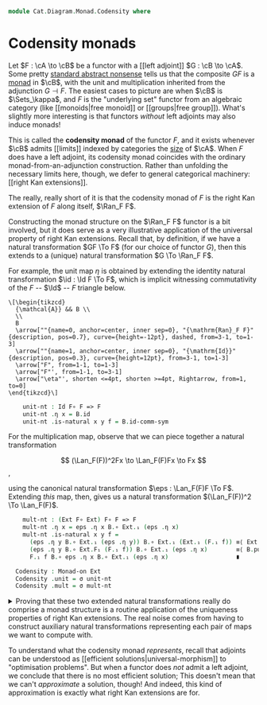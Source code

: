 <!--
```agda
open import Cat.Instances.Functor
open import Cat.Functor.Kan.Base
open import Cat.Diagram.Monad
open import Cat.Prelude

import Cat.Functor.Reasoning as Func
import Cat.Reasoning as Cat
```
-->

```agda
module Cat.Diagram.Monad.Codensity where
```

<!--
```agda
private variable
  o ℓ : Level
  A B : Precategory o ℓ
open Monad-on
open _=>_
```
-->

# Codensity monads

Let $F : \cA \to \cB$ be a functor with a [[left adjoint]] $G :
\cB \to \cA$. Some pretty [standard abstract nonsense][adjm] tells
us that the composite $GF$ is a [monad] in $\cB$, with the unit and
multiplication inherited from the adjunction $G \dashv F$. The easiest
cases to picture are when $\cB$ is $\Sets_\kappa$, and $F$ is the
"underlying set" functor from an algebraic category (like [[monoids|free
monoid]] or [[groups|free group]]). What's slightly more interesting is
that functors _without_ left adjoints may also induce monads!

[adjm]: Cat.Functor.Adjoint.Monad.html
[monad]: Cat.Diagram.Monad.html

This is called the **codensity monad** of the functor $F$, and it exists
whenever $\cB$ admits [[limits]] indexed by categories the [size] of
$\cA$. When $F$ does have a left adjoint, its codensity monad
coincides with the ordinary monad-from-an-adjunction construction.
Rather than unfolding the necessary limits here, though, we defer to
general categorical machinery: [[right Kan extensions]].

[size]: 1Lab.intro.html#universes-and-size-issues

The really, really short of it is that the codensity monad of $F$ is the
right Kan extension of $F$ along itself, $\Ran_F F$.

<!--
```agda
module _ (F : Functor A B) (R : Ran F F) where
  open Ran R
  private
    module A = Cat A
    module B = Cat B
    module F = Func F
```
-->

Constructing the monad structure on the $\Ran_F F$ functor is a bit
involved, but it does serve as a very illustrative application of the
universal property of right Kan extensions. Recall that, by definition,
if we have a natural transformation $GF \To F$ (for our choice of
functor $G$), then this extends to a (unique) natural transformation $G
\To \Ran_F F$.

For example, the unit map $\eta$ is obtained by extending the identity
natural transformation $\id : \Id F \To F$, which is implicit witnessing
commutativity of the $F$ -- $\Id$ -- $F$ triangle below.

~~~{.quiver}
\[\begin{tikzcd}
  {\mathcal{A}} && B \\
  \\
  B
  \arrow[""{name=0, anchor=center, inner sep=0}, "{\mathrm{Ran}_F F}"{description, pos=0.7}, curve={height=-12pt}, dashed, from=3-1, to=1-3]
  \arrow[""{name=1, anchor=center, inner sep=0}, "{\mathrm{Id}}"{description, pos=0.3}, curve={height=12pt}, from=3-1, to=1-3]
  \arrow["F", from=1-1, to=1-3]
  \arrow["F"', from=1-1, to=3-1]
  \arrow["\eta"', shorten <=4pt, shorten >=4pt, Rightarrow, from=1, to=0]
\end{tikzcd}\]
~~~

```agda
    unit-nt : Id F∘ F => F
    unit-nt .η x = B.id
    unit-nt .is-natural x y f = B.id-comm-sym
```

For the multiplication map, observe that we can piece together a natural
transformation

$$
(\Lan_F(F))^2Fx \to \Lan_F(F)Fx \to Fx
$$,

using the canonical natural transformation $\eps : \Lan_F(F)F \To F$.
Extending _this_ map, then, gives us a natural transformation
$(\Lan_F(F))^2 \To \Lan_F(F)$.

```agda
    mult-nt : (Ext F∘ Ext) F∘ F => F
    mult-nt .η x = eps .η x B.∘ Ext.₁ (eps .η x)
    mult-nt .is-natural x y f =
      (eps .η y B.∘ Ext.₁ (eps .η y)) B.∘ Ext.₁ (Ext.₁ (F.₁ f)) ≡⟨ Ext.extendr (eps .is-natural _ _ _) ⟩
      (eps .η y B.∘ Ext.F₁ (F.₁ f)) B.∘ Ext.₁ (eps .η x)        ≡⟨ B.pushl (eps .is-natural _ _ _) ⟩
      F.₁ f B.∘ eps .η x B.∘ Ext.₁ (eps .η x)                   ∎

  Codensity : Monad-on Ext
  Codensity .unit = σ unit-nt
  Codensity .mult = σ mult-nt
```

<details>
<summary>Proving that these two extended natural transformations really
do comprise a monad structure is a routine application of the uniqueness
properties of right Kan extensions. The real noise comes from having to
construct auxiliary natural transformations representing each pair of
maps we want to compute with.</summary>

```agda
  Codensity .μ-unitr {x = x} = path ηₚ x where
    nat₁ : Ext => Ext
    nat₁ .η x = σ mult-nt .η x B.∘ Ext.₁ (σ unit-nt .η x)
    nat₁ .is-natural x y f = Ext.extendr (σ unit-nt .is-natural x y f)
                           ∙ B.pushl (σ mult-nt .is-natural _ _ _)

    abstract
      path : nat₁ ≡ idnt
      path = σ-uniq₂ eps
        (ext λ x → sym
          ( B.pulll (σ-comm ηₚ x)
          ∙ Ext.cancelr (σ-comm ηₚ x)))
        (ext λ _ → B.intror refl)

  Codensity .μ-unitl {x = x} = path ηₚ x where
    nat₁ : Ext => Ext
    nat₁ .η x = σ mult-nt .η x B.∘ σ unit-nt .η (Ext.₀ x)
    nat₁ .is-natural x y f = B.extendr (σ unit-nt .is-natural _ _ _)
                           ∙ B.pushl (σ mult-nt .is-natural _ _ _)

    abstract
      path : nat₁ ≡ idnt
      path = σ-uniq₂ eps
        (ext λ x → sym $
            B.pulll (σ-comm ηₚ x)
          ·· B.pullr (sym (σ unit-nt .is-natural _ _ _))
          ·· B.cancell (σ-comm ηₚ x))
        (ext λ _ → B.intror refl)

  Codensity .μ-assoc {x = x} = path ηₚ x where
    mult' : (Ext F∘ Ext F∘ Ext) F∘ F => F
    mult' .η x = eps .η x B.∘ Ext.₁ (mult-nt .η x)
    mult' .is-natural x y f = Ext.extendr (mult-nt .is-natural _ _ _)
                            ∙ B.pushl (eps .is-natural _ _ _)

    sig₁ : Ext F∘ Ext F∘ Ext => Ext
    sig₁ .η x = σ mult-nt .η x B.∘ Ext.₁ (σ mult-nt .η x)
    sig₁ .is-natural x y f = Ext.extendr (σ mult-nt .is-natural _ _ _)
                            ∙ B.pushl (σ mult-nt .is-natural _ _ _)

    sig₂ : Ext F∘ Ext F∘ Ext => Ext
    sig₂ .η x = σ mult-nt .η x B.∘ σ mult-nt .η (Ext.₀ x)
    sig₂ .is-natural x y f = B.extendr (σ mult-nt .is-natural _ _ _)
                            ∙ B.pushl (σ mult-nt .is-natural _ _ _)

    abstract
      path : sig₁ ≡ sig₂
      path = σ-uniq₂ {M = Ext F∘ Ext F∘ Ext} mult'
        (ext λ x → sym $
            B.pulll (σ-comm ηₚ x)
          ∙ Ext.pullr (σ-comm ηₚ x))
        (ext λ x → sym $
             B.pulll (σ-comm ηₚ x)
          ·· B.pullr (sym (σ mult-nt .is-natural _ _ _))
          ·· B.pulll (σ-comm ηₚ x)
           ∙ Ext.pullr refl)
```
</details>

To understand what the codensity monad _represents_, recall that
adjoints can be understood as [[efficient solutions|universal-morphism]] to "optimisation
problems". But when a functor does _not_ admit a left adjoint, we
conclude that there is no most efficient solution; This doesn't mean
that we can't _approximate_ a solution, though! And indeed, this kind of
approximation is exactly what right Kan extensions are for.
